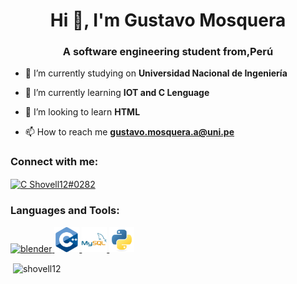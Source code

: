 <h1 align="center">Hi 👋, I'm Gustavo Mosquera</h1>
<h3 align="center">A software engineering student from,Perú</h3>

- 🔭 I’m currently studying on **Universidad Nacional de Ingeniería**

- 🌱 I’m currently learning **IOT and C Lenguage**

- 👯 I’m looking to learn **HTML**

- 📫 How to reach me **gustavo.mosquera.a@uni.pe**

<h3 align="left">Connect with me:</h3>
<p align="left">
<a href="https://discord.gg/C Shovell12#0282" target="blank"><img align="center" src="https://raw.githubusercontent.com/rahuldkjain/github-profile-readme-generator/master/src/images/icons/Social/discord.svg" alt="C Shovell12#0282" height="30" width="40" /></a>
</p>

<h3 align="left">Languages and Tools:</h3>
<p align="left"> <a href="https://www.blender.org/" target="_blank" rel="noreferrer"> <img src="https://download.blender.org/branding/community/blender_community_badge_white.svg" alt="blender" width="40" height="40"/> </a> <a href="https://www.w3schools.com/cpp/" target="_blank" rel="noreferrer"> <img src="https://raw.githubusercontent.com/devicons/devicon/master/icons/cplusplus/cplusplus-original.svg" alt="cplusplus" width="40" height="40"/> </a> <a href="https://www.mysql.com/" target="_blank" rel="noreferrer"> <img src="https://raw.githubusercontent.com/devicons/devicon/master/icons/mysql/mysql-original-wordmark.svg" alt="mysql" width="40" height="40"/> </a> <a href="https://www.python.org" target="_blank" rel="noreferrer"> <img src="https://raw.githubusercontent.com/devicons/devicon/master/icons/python/python-original.svg" alt="python" width="40" height="40"/> </a> </p>

<p>&nbsp;<img align="center" src="https://github-readme-stats.vercel.app/api?username=shovell12&show_icons=true&locale=en" alt="shovell12" /></p>
